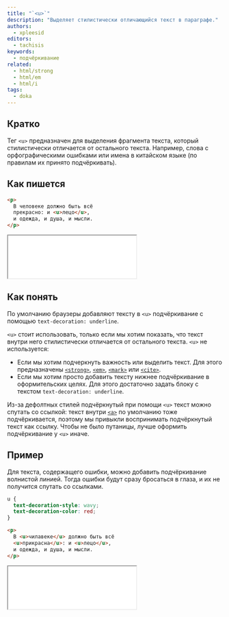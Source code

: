 ```yaml
---
title: "`<u>`"
description: "Выделяет стилистически отличающийся текст в параграфе."
authors:
  - xpleesid
editors:
  - tachisis
keywords:
  - подчёркивание
related:
  - html/strong
  - html/em
  - html/i
tags:
  - doka
---
```


## Кратко

Тег `<u>` предназначен для выделения фрагмента текста, который стилистически отличается от остального текста. Например, слова с орфографическими ошибками или имена в китайском языке (по правилам их принято подчёркивать).

## Как пишется

```html
<p>
  В человеке должно быть всё
  прекрасно: и <u>лецо</u>,
  и одежда, и душа, и мысли.
</p>
```

<iframe title="Базовый пример использования тега u" src="demos/basic/" height="100"></iframe>

## Как понять

По умолчанию браузеры добавляют тексту в `<u>` подчёркивание с помощью `text-decoration: underline`.

`<u>` стоит использовать, только если мы хотим показать, что текст внутри него стилистически отличается от остального текста. `<u>` не используется:

- Если мы хотим подчеркнуть важность или выделить текст. Для этого предназначены [`<strong>`](/html/strong/), [`<em>`](/html/em/), [`<mark>`](/html/mark/) или [`<cite>`](/html/cite/).
- Если мы хотим просто добавить тексту нижнее подчёркивание в оформительских целях. Для этого достаточно задать блоку с текстом `text-decoration: underline`.

Из-за дефолтных стилей подчёркнутый при помощи `<u>` текст можно спутать со ссылкой: текст внутри [`<a>`](/html/a/) по умолчанию тоже подчёркивается, поэтому мы привыкли воспринимать подчёркнутый текст как ссылку. Чтобы не было путаницы, лучше оформить подчёркивание у `<u>` иначе.

## Пример

Для текста, содержащего ошибки, можно добавить подчёркивание волнистой линией. Тогда ошибки будут сразу бросаться в глаза, и их не получится спутать со ссылками.

```css
u {
  text-decoration-style: wavy;
  text-decoration-color: red;
}
```

```html
<p>
  В <u>чилавеке</u> должно быть всё
  <u>прикрасна</u>: и <u>лецо</u>,
  и одежда, и душа, и мысли.
</p>
```

<iframe title="Кастомизация подчёркивания" src="demos/custom/" height="100"></iframe>
